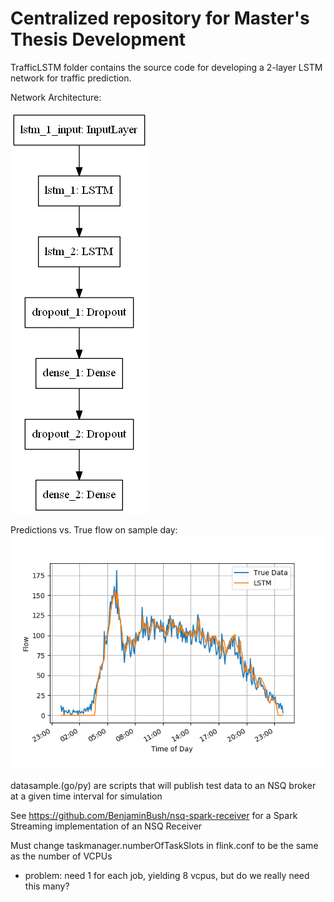 # Centralized repository for Master's Thesis Development

TrafficLSTM folder contains the source code for developing a 2-layer LSTM network for traffic prediction.

Network Architecture:


![No picture found](https://raw.githubusercontent.com/BenjaminBush/research/master/TrafficPrediction/model.png)

Predictions vs. True flow on sample day:
![No picture found](https://raw.githubusercontent.com/BenjaminBush/research/master/TrafficPrediction/plotted_preds.png)

datasample.(go/py) are scripts that will publish test data to an NSQ broker at a given time interval for simulation

See https://github.com/BenjaminBush/nsq-spark-receiver for a Spark Streaming implementation of an NSQ Receiver

Must change taskmanager.numberOfTaskSlots in flink.conf to be the same as the number of VCPUs
  - problem: need 1 for each job, yielding 8 vcpus, but do we really need this many?
